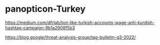 # panopticon-Turkey

https://medium.com/dfrlab/bot-like-turkish-accounts-wage-anti-kurdish-hashtag-campaign-9b1a2908f5b3

https://blog.google/threat-analysis-group/tag-bulletin-q3-2022/
